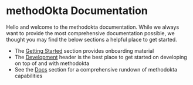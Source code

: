 # methodOkta Documentation

Hello and welcome to the methodokta documentation. While we always want to provide the most comprehensive documentation possible, we thought you may find the below sections a helpful place to get started.

- The [Getting Started](./getting-started/basic-usage.md) section provides onboarding material
- The [Development](./development/setup.md) header is the best place to get started on developing on top of and with methodokta
- See the [Docs](./index.md) section for a comprehensive rundown of methodokta capabilities

